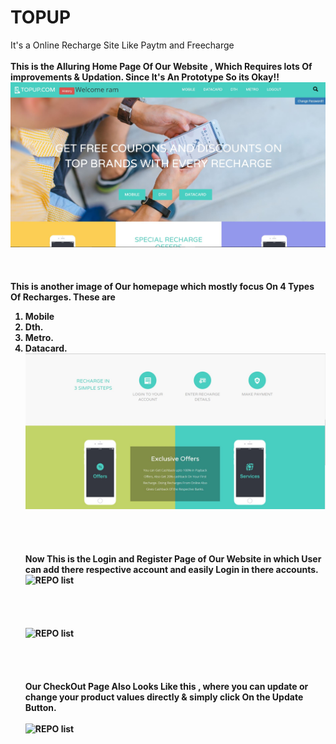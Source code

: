 # TOPUP
It's a Online Recharge Site Like Paytm and Freecharge
<br><br>
<b>This is the Alluring Home Page Of Our Website , Which Requires lots Of improvements & Updation. Since It's An Prototype So its Okay!!</b>
![REPO list](static///home1.JPG)
<br><br><br><br>
<b> This is another image of Our homepage which mostly focus On 4 Types Of Recharges. 
  These are
  1. Mobile
  2. Dth.
  3. Metro.
  4. Datacard.
  ![REPO list](static///home2.JPG)
<br><br><br><br><br>
  Now This is the Login and Register Page of Our Website in which User can add there respective account and easily Login in there accounts.<br>
 ![REPO list](static//login.png)
<br><br><br><br><br>
  ![REPO list](static//signup.png)
<br><br><br><br><br>
 Our CheckOut Page Also Looks Like this , where you can update or change your product values directly & simply click On the Update Button. <br><br>
 ![REPO list](media/readme//5.png)
  
  </b>

